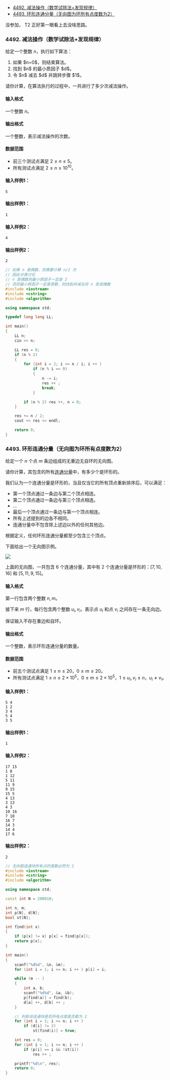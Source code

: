 
<!-- @import "[TOC]" {cmd="toc" depthFrom=1 depthTo=6 orderedList=false} -->

<!-- code_chunk_output -->

- [4492. 减法操作（数学试除法+发现规律）](#4492-减法操作数学试除法发现规律)
- [4493. 环形连通分量（无向图为环所有点度数为2）](#4493-环形连通分量无向图为环所有点度数为2)

<!-- /code_chunk_output -->

没参加， T2 正好第一眼看上去没啥思路。

### 4492. 减法操作（数学试除法+发现规律）

给定一个整数 $n$，执行如下算法：

<ol>
<li>如果 $n=0$，则结束算法。</li>
<li>找到 $n$ 的最小质因子 $d$。</li>
<li>令 $n$ 减去 $d$ 并跳转步骤 $1$。</li>
</ol>
请你计算，在算法执行的过程中，一共进行了多少次减法操作。

<h4>输入格式</h4>

一个整数 $n$。

<h4>输出格式</h4>

一个整数，表示减法操作的次数。

<h4>数据范围</h4>

- 前三个测试点满足 $2 \le n \le 5$。
- 所有测试点满足 $2 \le n \le 10^{10}$。

<h4>输入样例1：</h4>

```
5
```

<h4>输出样例1：</h4>

```
1
```

<h4>输入样例2：</h4>

```
4
```

<h4>输出样例2：</h4>

```
2
```

```cpp
// 如果 n 是偶数，则需要计算 n/2 次
// 因此分类讨论
// n 是偶数则最小质因子一定是 2
// 否则最小质因子一定是奇数，则找到并减去将 n 变成偶数
#include <iostream>
#include <cstring>
#include <algorithm>

using namespace std;

typedef long long LL;

int main()
{
    LL n;
    cin >> n;

    LL res = 0;
    if (n % 2)
    {
        for (int i = 2; i <= n / i; i ++ )
            if (n % i == 0)
            {
                n -= i;
                res ++ ;
                break;
            }

        if (n % 2) res ++, n = 0;
    }

    res += n / 2;
    cout << res << endl;

    return 0;
}
```

### 4493. 环形连通分量（无向图为环所有点度数为2）

给定一个 $n$ 个点 $m$ 条边组成的无重边无自环的无向图。

请你计算，其包含的所有<a href="https://baike.baidu.com/item/%E8%BF%9E%E9%80%9A%E5%88%86%E9%87%8F/290350?fr=aladdin">连通分量</a>中，有多少个是环形的。

我们认为一个连通分量是环形的，当且仅当它的所有顶点重新排序后，可以满足：

- 第一个顶点通过一条边与第二个顶点相连。
- 第二个顶点通过一条边与第三个顶点相连。
- ...
- 最后一个顶点通过一条边与第一个顶点相连。
- 所有上述提到的边各不相同。
- 连通分量中不包含除上述边以外的任何其他边。

根据定义，任何环形连通分量都至少包含三个顶点。

下面给出一个无向图示例。

![](./images/20220716.png)

上面的无向图，一共包含 $6$ 个连通分量，其中有 $2$ 个连通分量是环形的：$[7,10,16]$ 和 $[5,11,9,15]$。

<h4>输入格式</h4>

第一行包含两个整数 $n,m$。

接下来 $m$ 行，每行包含两个整数 $u_i,v_i$，表示点 $u_i$ 和点 $v_i$ 之间存在一条无向边。

保证输入不存在重边和自环。

<h4>输出格式</h4>

一个整数，表示环形连通分量的数量。

<h4>数据范围</h4>

- 前五个测试点满足 $1 \le n \le 20$，$0 \le m \le 20$。
- 所有测试点满足 $1 \le n \le 2 \times 10^5$，$0 \le m \le 2 \times 10^5$，$1 \le u_i,v_i \le n$，$u_i \neq v_i$。

<h4>输入样例1：</h4>

```
5 4
1 2
3 4
5 4
3 5
```

<h4>输出样例1：</h4>

```
1
```

<h4>输入样例2：</h4>

```
17 15
1 8
1 12
5 11
11 9
9 15
15 5
4 13
3 13
4 3
10 16
7 10
16 7
14 3
14 4
17 6
```

<h4>输出样例2：</h4>

```
2
```

```cpp
// 无向图连通块所有点的度数必然为 2
#include <iostream>
#include <cstring>
#include <algorithm>

using namespace std;

const int N = 200010;

int n, m;
int p[N], d[N];
bool st[N];

int find(int x)
{
    if (p[x] != x) p[x] = find(p[x]);
    return p[x];
}

int main()
{
    scanf("%d%d", &n, &m);
    for (int i = 1; i <= n; i ++ ) p[i] = i;

    while (m -- )
    {
        int a, b;
        scanf("%d%d", &a, &b);
        p[find(a)] = find(b);
        d[a] ++, d[b] ++ ;
    }

    // 判断该连通块是否所有点度是否都为 2
    for (int i = 1; i <= n; i ++ )
        if (d[i] != 2)
            st[find(i)] = true;

    int res = 0;
    for (int i = 1; i <= n; i ++ )
        if (p[i] == i && !st[i])
            res ++ ;

    printf("%d\n", res);
    return 0;
}
```
